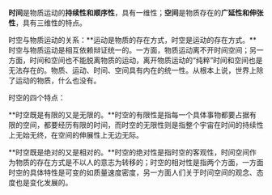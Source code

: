 **时间**是物质运动的**持续性和顺序性**，具有一维性；**空间**是物质存在的**广延性和伸张性**，具有三维性的特点。

时空与物质运动的关系：**运动是物质的存在方式，时空是运动的存在方式。**时空与物质运动是相互依赖辩证统一的。一方面，物质运动离不开时间空间；另一方面，时间和空间也不能脱离物质的运动，离开物质运动的“纯粹”时间和空间也是无法存在的。物质、运动、时间、空间具有内在的统一性。从根本上说，世界上除了运动的物质，什么也没有。

时空的四个特点：

**时空既是有限的又是无限的。**时空的有限性是指每一个具体事物都要占据有限的空间，都要经历有限的时间，而时空的无限性则是指整个宇宙在时间的持续性上无始无终，在空间的伸展性上无边无际。

**时空既是绝对的又是相对的。**时空的绝对性是指时空的客观性，时间空间作为物质的存在方式是不以人的意志为转移的；时空的相对性是指两个方面，一方面时空的具体特性是可变的如质量速度密度，另一方面人们关于时间空间的观念、态度也是变化发展的。
